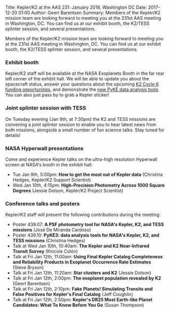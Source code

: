 Title: Kepler/K2 at the AAS 231: January 2018, Washington DC
Date: 2017-12-20 01:00
Author: Geert Barentsen
Summary: Members of the Kepler/K2 mission team are looking forward to meeting you at the 231st AAS meeting in Washington, DC.  You can find us at our exhibit booth, the K2/TESS splinter session, and several presentations.

Members of the Kepler/K2 mission team are looking forward to meeting you at the 231st AAS meeting in Washington, DC. You can find us at our exhibit booth, the K2/TESS splinter session, and several presentations.


### Exhibit booth

Kepler/K2 staff will be available at the NASA Exoplanets Booth in the far rear left corner of the exhibit hall.
We will be able to update you about the spacecraft status,
answer your questions about the upcoming [K2 Cycle 6 funding opportunities](/call-for-k2-go-cycle-6-proposals-for-campaigns-17-18-and-19.html),
and demonstrate the [new PyKE data analysis tools](http://pyke.keplerscience.org).
You can also just pass by to grab a Kepler sticker!

### Joint splinter session with TESS

On Tuesday evening (Jan 9th, at 7:30pm) the K2 and TESS missions are convening 
a joint splinter session to enable you to hear latest news from both missions,
alongside a small number of fun science talks. Stay tuned for details!

### NASA Hyperwall presentations

Come and experience Kepler talks on the ultra-high resolution Hyperwall screen
at NASA's booth in the exhibit hall:

* Tue Jan 9th, 5:00pm: **How to get the most out of Kepler data** (Christina Hedges, Kepler/K2 Support Scientist)
* Wed Jan 10th, 4:15pm: **High-Precision Photometry Across 1000 Square Degrees** (Jessie Dotson, Kepler/K2 Project Scientist)

### Conference talks and posters

Kepler/K2 staff will present the following contributions during the meeting:

* Poster 439.07: **A PSF photometry tool for NASA's Kepler, K2, and TESS missions** (Jos&eacute; De Miranda Cardoso)
* Poster 439.10: **PyKE3: data analysis tools for NASA's Kepler, K2, and TESS missions** (Christina Hedges)
* Talk at Wed Jan 10th, 10:40am: **The Kepler and K2 Near-Infrared Transit Survey** (Knicole Col&oacute;n)
* Talk at Fri Jan 12th, 11:00am: **Using Final Kepler Catalog Completeness and Reliability Products in Exoplanet Occurrence Rate Estimates** (Steve Bryson)
* Talk at Fri Jan 12th, 11:20am: **Star clusters and K2** (Jessie Dotson)
* Talk at Fri Jan 12th, 2:00pm: **The exoplanet population revealed by K2** (Geert Barentsen)
* Talk at Fri Jan 12th, 2:10pm: **Fake Planets! Simulating Transits and False Positives for Kepler's Final Catalog** (Jeff Coughlin)
* Talk at Fri Jan 12th, 2:50pm: **Kepler's DR25 Most Earth-like Planet Candidates: What To Know Before You Go** (Susan Thompson)

